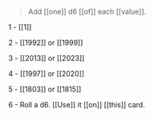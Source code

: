 


>Add [[one]] d6 [[of]] each [[value]].

1 - [[1]]

2 - [[1992]] or [[1999]]

3 - [[2013]] or [[2023]]

4 - [[1997]] or [[2020]]

5 - [[1803]] or [[1815]]

6 - Roll a d6. [[Use]] it [[on]] [[this]] card.